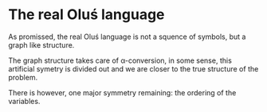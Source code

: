 # The real Oluś language

As promissed, the real Oluś language is not a squence of symbols, but a graph like structure.

The graph structure takes care of α-conversion, in some sense, this artificial symetry is divided out and we are closer to the true structure of the problem.

There is however, one major symmetry remaining: the ordering of the variables.